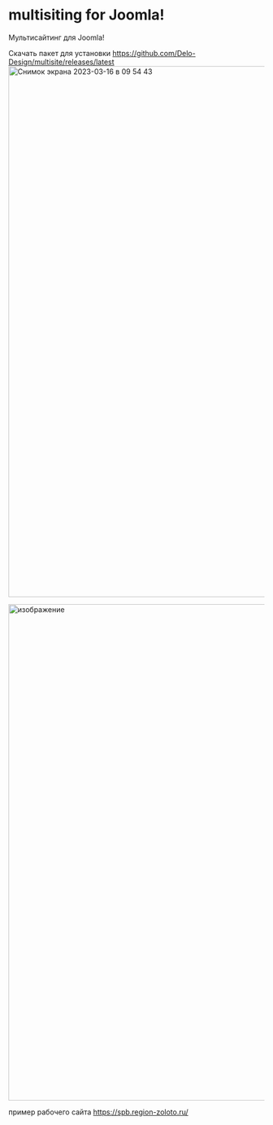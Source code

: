 # multisiting for Joomla!
Мультисайтинг для Joomla!

Скачать пакет для установки https://github.com/Delo-Design/multisite/releases/latest
<img width="1045" alt="Снимок экрана 2023-03-16 в 09 54 43" src="https://user-images.githubusercontent.com/3103677/225538498-bb8023c3-d0b1-4154-9af6-1ba0851d9cb0.png">


<img width="977" alt="изображение" src="https://user-images.githubusercontent.com/3103677/225538224-58965b7e-a5c4-40d5-8720-7860d609f027.png">

пример рабочего сайта https://spb.region-zoloto.ru/
